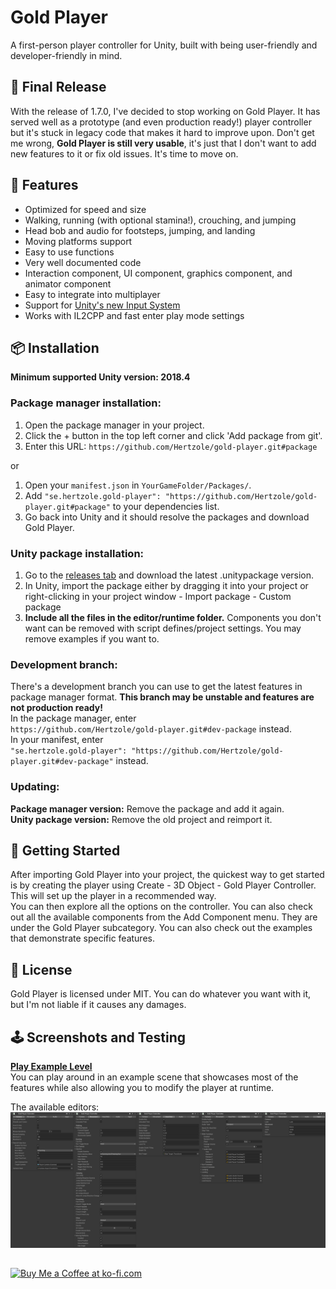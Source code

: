# Gold Player
A first-person player controller for Unity, built with being user-friendly and developer-friendly in mind.

## 🖤 Final Release
With the release of 1.7.0, I've decided to stop working on Gold Player. It has served well as a prototype (and even production ready!) player controller but it's stuck in legacy code that makes it hard to improve upon. Don't get me wrong, **Gold Player is still very usable**, it's just that I don't want to add new features to it or fix old issues. It's time to move on.

## 🎇 Features

- Optimized for speed and size
- Walking, running (with optional stamina!), crouching, and jumping
- Head bob and audio for footsteps, jumping, and landing
- Moving platforms support
- Easy to use functions
- Very well documented code
- Interaction component, UI component, graphics component, and animator component
- Easy to integrate into multiplayer
- Support for [Unity's new Input System](http://docs.unity3d.com/Packages/com.unity.inputsystem@latest/)
- Works with IL2CPP and fast enter play mode settings

## 📦 Installation
**Minimum supported Unity version: 2018.4**

### Package manager installation:
1. Open the package manager in your project.
2. Click the + button in the top left corner and click 'Add package from git'.
3. Enter this URL: `https://github.com/Hertzole/gold-player.git#package`

or  

1. Open your `manifest.json` in `YourGameFolder/Packages/`.
2. Add `"se.hertzole.gold-player": "https://github.com/Hertzole/gold-player.git#package"` to your dependencies list.
3. Go back into Unity and it should resolve the packages and download Gold Player.

### Unity package installation:
1. Go to the [releases tab](https://github.com/Hertzole/gold-player/releases) and download the latest .unitypackage version.
2. In Unity, import the package either by dragging it into your project or right-clicking in your project window - Import package - Custom package
3. **Include all the files in the editor/runtime folder.** Components you don't want can be removed with script defines/project settings. You may remove examples if you want to.

### Development branch:
There's a development branch you can use to get the latest features in package manager format. **This branch may be unstable and features are not production ready!**  
In the package manager, enter  
`https://github.com/Hertzole/gold-player.git#dev-package` instead.  
In your manifest, enter  
`"se.hertzole.gold-player": "https://github.com/Hertzole/gold-player.git#dev-package"` instead.

### Updating:
**Package manager version:** Remove the package and add it again.  
**Unity package version:** Remove the old project and reimport it.

## 🔨 Getting Started
After importing Gold Player into your project, the quickest way to get started is by creating the player using Create - 3D Object - Gold Player Controller. This will set up the player in a recommended way.  
You can then explore all the options on the controller. You can also check out all the available components from the Add Component menu. They are under the Gold Player subcategory. You can also check out the examples that demonstrate specific features.

## 📃 License
Gold Player is licensed under MIT. You can do whatever you want with it, but I'm not liable if it causes any damages.

## 🕹 Screenshots and Testing
**[Play Example Level](https://hertzole.github.io/gold-player/play)**  
You can play around in an example scene that showcases most of the features while also allowing you to modify the player at runtime. 

The available editors:
![Editor](https://raw.githubusercontent.com/Hertzole/gold-player/gh-pages/screenshots/editor.png)

##

<a href='https://ko-fi.com/I2I4IHAK' target='_blank'><img height='40' style='border:0px;height:40px;' src='https://help.ko-fi.com/hc/article_attachments/360016971454/Ko-fi_Red.png' border='0' alt='Buy Me a Coffee at ko-fi.com' /></a> 
